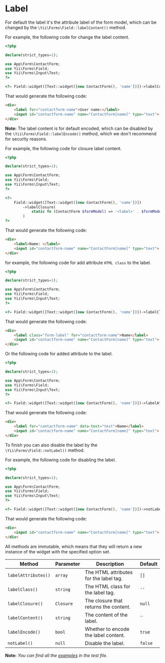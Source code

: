 # Label

For default the label it's the attribute label of the form model, which can be changed by the `\Yii\Forms\Field::labelContent()` method.

For example, the following code for change the label content.

```php
<?php

declare(strict_types=1);

use App\Form\ContactForm;
use Yii\Forms\Field;
use Yii\Forms\Input\Text;
?>

<?= Field::widget([Text::widget([new ContactForm(), 'name'])])->labelContent('User name:') ?>
```

That would generate the following code:

```html
<div>
    <label for="contactform-name">User name:</label>
    <input id="contactform-name" name="ContactForm[name]" type="text">
</div>
```

**Note:** The label content is for default encoded, which can be disabled by the `\Yii\Forms\Field::labelEncode()` method, which we don't recommend for security reasons.

For example, the following code for closure label content.

```php
<?php

declare(strict_types=1);

use App\Form\ContactForm;
use Yii\Forms\Field;
use Yii\Forms\Input\Text;
?>

<?=            
    Field::widget([Text::widget([new ContactForm(), 'name'])])
        ->labelClosure(
            static fn (ContactForm $formModel) => '<label>' . $formModel->getLabel('name') . ': </label>'
        )
?>
```

That would generate the following code:

```html
<div>
    <label>Name: </label>
    <input id="contactform-name" name="ContactForm[name]" type="text">
</div>
```

for example, the following code for add attribute `HTML class` to the label.

```php
<?php

declare(strict_types=1);

use App\Form\ContactForm;
use Yii\Forms\Field;
use Yii\Forms\Input\Text;
?>

<?= Field::widget([Text::widget([new ContactForm(), 'name'])])->labelClass('form-label') ?>
```

That would generate the following code:

```html
<div>
    <label class="form-label" for="contactform-name">Name</label>
    <input id="contactform-name" name="ContactForm[name]" type="text">
</div>
```

Or the following code for added attribute to the label.

```php
<?php

declare(strict_types=1);

use App\Form\ContactForm;
use Yii\Forms\Field;
use Yii\Forms\Input\Text;
?>

<?= Field::widget([Text::widget([new ContactForm(), 'name'])])->labelAttributes(['data-test' => 'test']) ?>
```

That would generate the following code:

```html
<div>
    <label for="contactform-name" data-test="test">Name</label>
    <input id="contactform-name" name="ContactForm[name]" type="text">
</div>
```

To finish you can also disable the label by the `\Yii\Forms\Field::notLabel()` method.

For example, the following code for disabling the label.

```php
<?php

declare(strict_types=1);

use App\Form\ContactForm;
use Yii\Forms\Field;
use Yii\Forms\Input\Text;
?>

<?= Field::widget([Text::widget([new ContactForm(), 'name'])])->notLabel() ?>
```

That would generate the following code:

```html
<div>
    <input id="contactform-name" name="ContactForm[name]" type="text">
</div>
```

All methods are immutable, which means that they will return a new instance of the widget with the specified option set.

| Method              | Parameter     | Description                            | Default    |
|---------------------|---------------|----------------------------------------|------------|
| `labelAttributes()` | `array`       | The HTML attributes for the label tag. | `[]`       |
| `labelClass()`      | `string`      | The HTML class for the label tag.      | `''`       |
| `labelClosure()`    | `Closure`     | The closure that returns the content.  | `null`     |
| `labelContent()`    | `string`      | The content of the label.              | ``         |
| `labelEncode()`     | `bool`        | Whether to encode the label content.   | `true`     |
| `notLabel()`        | `null`        | Disable the label.                     | `false`    |

**Note:** *You can find all the [examples](/tests/Doc/LabelTest.php) in the test file.*

